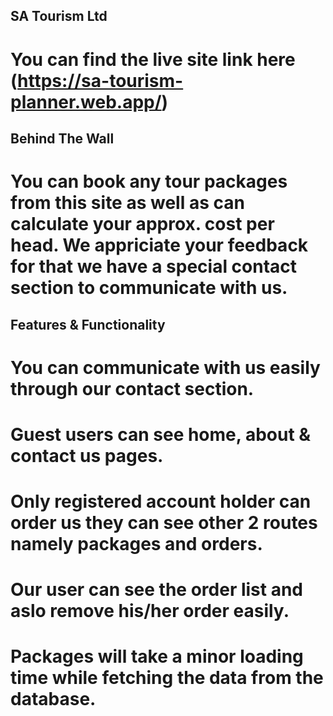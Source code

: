 
## SA Tourism Ltd

# You can find the live site link here (https://sa-tourism-planner.web.app/)

## Behind The Wall

# You can book any tour packages from this site as well as can calculate your approx. cost per head. We appriciate your feedback for that we have a special contact section to communicate with us.

## Features & Functionality

# You can communicate with us easily through our contact section.
# Guest users can see home, about & contact us pages.
# Only registered account holder can order us they can see other 2 routes namely packages and orders.
# Our user can see the order list and aslo remove his/her order easily.
# Packages will take a minor loading time while fetching the data from the database.